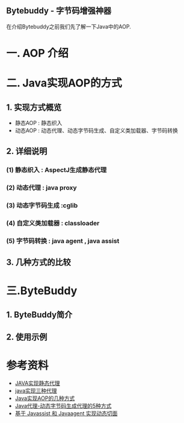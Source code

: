 ## Bytebuddy - 字节码增强神器

在介绍Bytebuddy之前我们先了解一下Java中的AOP.

# 一. AOP 介绍

# 二. Java实现AOP的方式
## 1. 实现方式概览
- 静态AOP : 静态织入
- 动态AOP : 动态代理、动态字节码生成、自定义类加载器、字节码转换
## 2. 详细说明

### (1) 静态织入 : AspectJ生成静态代理

### (2) 动态代理 : java proxy

### (3) 动态字节码生成 :cglib 

### (4) 自定义类加载器 : classloader

### (5) 字节码转换 : java agent , java assist

## 3. 几种方式的比较

# 三.ByteBuddy
## 1. ByteBuddy简介

## 2. 使用示例











# 参考资料

- [JAVA实现静态代理](https://blog.csdn.net/qq_38974634/article/details/81255599)
- [java实现三种代理](https://blog.csdn.net/xiaoshusheng10/article/details/86492387)
- [Java实现AOP的几种方式](http://www.360doc.com/content/16/0422/23/20874412_552985059.shtml)
- [Java代理-动态字节码生成代理的5种方式](https://blog.csdn.net/wonking666/article/details/79542820)
- [基于 Javassist 和 Javaagent 实现动态切面](https://www.cnblogs.com/chiangchou/p/javassist.html)




